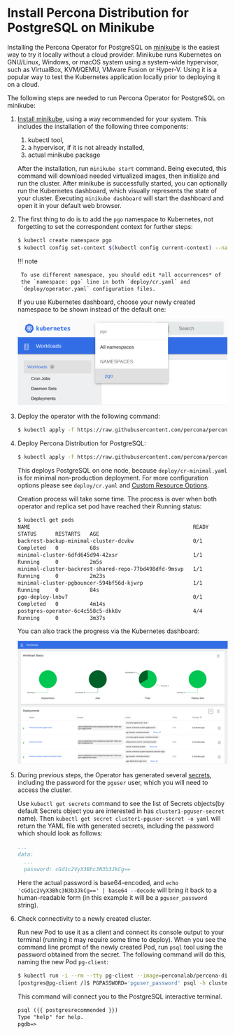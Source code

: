 # Install Percona Distribution for PostgreSQL on Minikube

Installing the Percona Operator for PostgreSQL on [minikube](https://github.com/kubernetes/minikube)
is the easiest way to try it locally without a cloud provider. Minikube runs
Kubernetes on GNU/Linux, Windows, or macOS system using a system-wide
hypervisor, such as VirtualBox, KVM/QEMU, VMware Fusion or Hyper-V. Using it is
a popular way to test the Kubernetes application locally prior to deploying it
on a cloud.

The following steps are needed to run Percona Operator for PostgreSQL on
minikube:

1. [Install minikube](https://kubernetes.io/docs/tasks/tools/install-minikube/),
using a way recommended for your system. This includes the installation of
the following three components:

    1. kubectl tool,
    2. a hypervisor, if it is not already installed,
    3. actual minikube package

    After the installation, run `minikube start` command. Being executed,
    this command will download needed virtualized images, then initialize and run
    the cluster. After minikube is successfully started, you can optionally run
    the Kubernetes dashboard, which visually represents the state of your cluster.
    Executing `minikube dashboard` will start the dashboard and open it in your
    default web browser.

2. The first thing to do is to add the `pgo` namespace to Kubernetes,
    not forgetting to set the correspondent context for further steps:

    ```bash
    $ kubectl create namespace pgo
    $ kubectl config set-context $(kubectl config current-context) --namespace=pgo
    ```

    !!! note

        To use different namespace, you should edit *all occurrences* of
        the `namespace: pgo` line in both `deploy/cr.yaml` and
        `deploy/operator.yaml` configuration files.

    If you use Kubernetes dashboard, choose your newly created namespace to be
    shown instead of the default one:

    ![image](assets/images/minikube-ns.svg)

3. Deploy the operator with the following command:

    ```bash
    $ kubectl apply -f https://raw.githubusercontent.com/percona/percona-postgresql-operator/v{{ release }}/deploy/operator.yaml
    ```

4. Deploy Percona Distribution for PostgreSQL:

    ```bash
    $ kubectl apply -f https://raw.githubusercontent.com/percona/percona-postgresql-operator/v{{ release }}/deploy/cr-minimal.yaml
    ```

    This deploys PostgreSQL on one node, because `deploy/cr-minimal.yaml` is
    for minimal non-production deployment. For more configuration options please
    see `deploy/cr.yaml` and [Custom Resource Options](operator.md#operator-custom-resource-options).

    Creation process will take some time. The process is over when both
    operator and replica set pod have reached their Running status:

    ```text
    $ kubectl get pods
    NAME                                                    READY   STATUS      RESTARTS   AGE
    backrest-backup-minimal-cluster-dcvkw                   0/1     Completed   0          68s
    minimal-cluster-6dfd645d94-42xsr                        1/1     Running     0          2m5s
    minimal-cluster-backrest-shared-repo-77bd498dfd-9msvp   1/1     Running     0          2m23s
    minimal-cluster-pgbouncer-594bf56d-kjwrp                1/1     Running     0          84s
    pgo-deploy-lnbv7                                        0/1     Completed   0          4m14s
    postgres-operator-6c4c558c5-dkk8v                       4/4     Running     0          3m37s
    ```

    You can also track the progress via the Kubernetes dashboard:

    ![image](assets/images/minikube-pods.svg)

5. During previous steps, the Operator has generated several [secrets](https://kubernetes.io/docs/concepts/configuration/secret/),
    including the password for the `pguser` user, which you will need to access
    the cluster.

    Use `kubectl get secrets` command to see the list of Secrets objects(by
    default Secrets object you are interested in has `cluster1-pguser-secret`
    name). Then `kubectl get secret cluster1-pguser-secret -o yaml` will return
    the YAML file with generated secrets, including the password which should
    look as follows:

    ```yaml
    ...
    data:
      ...
      password: cGd1c2VyX3Bhc3N3b3JkCg==
    ```

    Here the actual password is base64-encoded, and
    `echo 'cGd1c2VyX3Bhc3N3b3JkCg==' | base64 --decode` will bring it back to
    a human-readable form (in this example it will be a `pguser_password`
    string).

6. Check connectivity to a newly created cluster.

    Run new Pod to use it as a client and connect its console output to your
    terminal (running it may require some time to deploy). When you see the
    command line prompt of the newly created Pod, run `psql` tool using the
    password obtained from the secret. The following command will do this,
    naming the new Pod `pg-client`:

    ```bash
    $ kubectl run -i --rm --tty pg-client --image=perconalab/percona-distribution-postgresql:{{ postgresrecommended }} --restart=Never -- bash -il
    [postgres@pg-client /]$ PGPASSWORD='pguser_password' psql -h cluster1-pgbouncer -p 5432 -U pguser pgdb
    ```

    This command will connect you to the  PostgreSQL interactive terminal.

    ```text
    psql ({{ postgresrecommended }})
    Type "help" for help.
    pgdb=>
    ```
